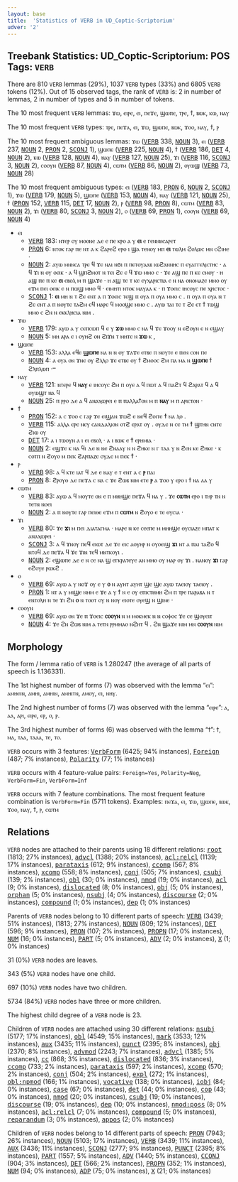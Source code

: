 ```yaml
---
layout: base
title:  'Statistics of VERB in UD_Coptic-Scriptorium'
udver: '2'
---
```


## Treebank Statistics: UD_Coptic-Scriptorium: POS Tags: `VERB`

There are 810 `VERB` lemmas (29%), 1037 `VERB` types (33%) and 6805 `VERB` tokens (12%).
Out of 15 observed tags, the rank of `VERB` is: 2 in number of lemmas, 2 in number of types and 5 in number of tokens.

The 10 most frequent `VERB` lemmas: ϫⲱ, ⲉⲓⲣⲉ, ⲉⲓ, ⲡⲉϫⲉ, ϣⲱⲡⲉ, ⲧⲣⲉ, ϯ, ⲃⲱⲕ, ⲕⲱ, ⲛⲁⲩ

The 10 most frequent `VERB` types:  ⲧⲣⲉ, ⲡⲉϫⲁ, ⲉⲓ, ϫⲱ, ϣⲱⲡⲉ, ⲃⲱⲕ, ϫⲟⲟ, ⲛⲁⲩ, ϯ, ⲣ

The 10 most frequent ambiguous lemmas: ϫⲱ (<tt><a href="cop_scriptorium-pos-VERB.html">VERB</a></tt> 338, <tt><a href="cop_scriptorium-pos-NOUN.html">NOUN</a></tt> 3), ⲉⲓ (<tt><a href="cop_scriptorium-pos-VERB.html">VERB</a></tt> 237, <tt><a href="cop_scriptorium-pos-NOUN.html">NOUN</a></tt> 2, <tt><a href="cop_scriptorium-pos-PRON.html">PRON</a></tt> 2, <tt><a href="cop_scriptorium-pos-SCONJ.html">SCONJ</a></tt> 1), ϣⲱⲡⲉ (<tt><a href="cop_scriptorium-pos-VERB.html">VERB</a></tt> 225, <tt><a href="cop_scriptorium-pos-NOUN.html">NOUN</a></tt> 4), ϯ (<tt><a href="cop_scriptorium-pos-VERB.html">VERB</a></tt> 186, <tt><a href="cop_scriptorium-pos-DET.html">DET</a></tt> 4, <tt><a href="cop_scriptorium-pos-NOUN.html">NOUN</a></tt> 2), ⲕⲱ (<tt><a href="cop_scriptorium-pos-VERB.html">VERB</a></tt> 128, <tt><a href="cop_scriptorium-pos-NOUN.html">NOUN</a></tt> 4), ⲛⲁⲩ (<tt><a href="cop_scriptorium-pos-VERB.html">VERB</a></tt> 127, <tt><a href="cop_scriptorium-pos-NOUN.html">NOUN</a></tt> 25), ϫⲓ (<tt><a href="cop_scriptorium-pos-VERB.html">VERB</a></tt> 116, <tt><a href="cop_scriptorium-pos-SCONJ.html">SCONJ</a></tt> 3, <tt><a href="cop_scriptorium-pos-NOUN.html">NOUN</a></tt> 2), ⲥⲟⲟⲩⲛ (<tt><a href="cop_scriptorium-pos-VERB.html">VERB</a></tt> 87, <tt><a href="cop_scriptorium-pos-NOUN.html">NOUN</a></tt> 4), ⲥⲱⲧⲙ (<tt><a href="cop_scriptorium-pos-VERB.html">VERB</a></tt> 86, <tt><a href="cop_scriptorium-pos-NOUN.html">NOUN</a></tt> 2), ⲟⲩⲱϣ (<tt><a href="cop_scriptorium-pos-VERB.html">VERB</a></tt> 73, <tt><a href="cop_scriptorium-pos-NOUN.html">NOUN</a></tt> 28)

The 10 most frequent ambiguous types:  ⲉⲓ (<tt><a href="cop_scriptorium-pos-VERB.html">VERB</a></tt> 183, <tt><a href="cop_scriptorium-pos-PRON.html">PRON</a></tt> 6, <tt><a href="cop_scriptorium-pos-NOUN.html">NOUN</a></tt> 2, <tt><a href="cop_scriptorium-pos-SCONJ.html">SCONJ</a></tt> 1), ϫⲱ (<tt><a href="cop_scriptorium-pos-VERB.html">VERB</a></tt> 179, <tt><a href="cop_scriptorium-pos-NOUN.html">NOUN</a></tt> 5), ϣⲱⲡⲉ (<tt><a href="cop_scriptorium-pos-VERB.html">VERB</a></tt> 153, <tt><a href="cop_scriptorium-pos-NOUN.html">NOUN</a></tt> 4), ⲛⲁⲩ (<tt><a href="cop_scriptorium-pos-VERB.html">VERB</a></tt> 121, <tt><a href="cop_scriptorium-pos-NOUN.html">NOUN</a></tt> 25), ϯ (<tt><a href="cop_scriptorium-pos-PRON.html">PRON</a></tt> 152, <tt><a href="cop_scriptorium-pos-VERB.html">VERB</a></tt> 115, <tt><a href="cop_scriptorium-pos-DET.html">DET</a></tt> 17, <tt><a href="cop_scriptorium-pos-NOUN.html">NOUN</a></tt> 2), ⲣ (<tt><a href="cop_scriptorium-pos-VERB.html">VERB</a></tt> 98, <tt><a href="cop_scriptorium-pos-PRON.html">PRON</a></tt> 8), ⲥⲱⲧⲙ (<tt><a href="cop_scriptorium-pos-VERB.html">VERB</a></tt> 83, <tt><a href="cop_scriptorium-pos-NOUN.html">NOUN</a></tt> 2), ϫⲓ (<tt><a href="cop_scriptorium-pos-VERB.html">VERB</a></tt> 80, <tt><a href="cop_scriptorium-pos-SCONJ.html">SCONJ</a></tt> 3, <tt><a href="cop_scriptorium-pos-NOUN.html">NOUN</a></tt> 2), ⲟ (<tt><a href="cop_scriptorium-pos-VERB.html">VERB</a></tt> 69, <tt><a href="cop_scriptorium-pos-PRON.html">PRON</a></tt> 1), ⲥⲟⲟⲩⲛ (<tt><a href="cop_scriptorium-pos-VERB.html">VERB</a></tt> 69, <tt><a href="cop_scriptorium-pos-NOUN.html">NOUN</a></tt> 4)


* ⲉⲓ
  * <tt><a href="cop_scriptorium-pos-VERB.html">VERB</a></tt> 183: ⲛⲧⲉⲣ ⲟⲩ ⲙⲟⲟⲛⲉ ⲇⲉ ⲉ ⲡⲉ ⲕⲣⲟ ⲁ ⲩ <b>ⲉⲓ</b> ⲉ ⲅⲉⲛⲛⲏⲥⲁⲣⲉⲧ
  * <tt><a href="cop_scriptorium-pos-PRON.html">PRON</a></tt> 6: ⲛⲧⲟⲕ ⲅⲁⲣ ⲡⲉ ⲛⲧ ⲁ ⲕ ϩⲁⲣⲉϩ ⲉⲣⲟ ⲓ ϣⲁ ⲧⲉⲛⲟⲩ ⲙⲡ <b>ⲉⲓ</b> ⲧⲱⲗⲙ ϩⲟⲗⲱⲥ ⲙⲛ ⲥϩⲓⲙⲉ ·
  * <tt><a href="cop_scriptorium-pos-NOUN.html">NOUN</a></tt> 2: ⲁⲩⲱ ⲙⲛⲛⲥⲁ ⲧⲣⲉ ϥ ϫⲉ ⲛⲁⲓ ⲛϭⲓ ⲡ ⲡⲉⲧⲟⲩⲁⲁⲃ ⲓⲱϩⲁⲛⲛⲏⲥ ⲡ ⲉⲩⲁⲅⲅⲉⲗⲓⲥⲧⲏⲥ · ⲁ ϥ ϫⲓ ⲛ ⲟⲩ ⲟⲉⲓⲕ · ⲁ ϥ ϣⲡϩⲙⲟⲧ ⲛ ⲧⲉⲓ ϩⲉ ⲉ ϥ ϫⲱ ⲙⲙⲟ ⲥ · ϫⲉ ⲁϣ ⲡⲉ ⲡ ⲕⲉ ⲥⲙⲟⲩ · ⲏ ⲁϣ ⲡⲉ ⲡ ⲕⲉ <b>ⲉⲓ</b> ⲉⲃⲟⲗ ⲙ ⲡ ϣⲁϫⲉ · ⲏ ⲁϣ ⲧⲉ ⲧ ⲕⲉ ⲉⲩⲭⲁⲣⲓⲥⲧⲓⲁ ⲉ ⲛ ⲛⲁ ⲟⲛⲟⲙⲁⲍⲉ ⲙⲙⲟ ⲟⲩ ⲉϫⲙ ⲡⲉⲓ ⲟⲉⲓⲕ ⲉ ⲛ ⲡⲱϣ ⲙⲙⲟ ϥ · ⲉⲓⲙⲏⲧⲓ ⲛⲧⲟⲕ ⲙⲁⲩⲁⲁ ⲕ · ⲡ ϫⲟⲉⲓⲥ ⲓⲏⲥⲟⲩⲥ ⲡⲉ ⲭⲣⲓⲥⲧⲟⲥ ·
  * <tt><a href="cop_scriptorium-pos-SCONJ.html">SCONJ</a></tt> 1: <b>ⲉⲓ</b> ⲙⲏ ⲛ ⲧ ϩⲉ ⲉⲛⲧ ⲁ ⲡ ϫⲟⲉⲓⲥ ⲧⲉϣ ⲡ ⲟⲩⲁ ⲡ ⲟⲩⲁ ⲙⲙⲟ ⲥ . ⲡ ⲟⲩⲁ ⲡ ⲟⲩⲁ ⲛ ⲧ ϩⲉ ⲉⲛⲧ ⲁ ⲡ ⲛⲟⲩⲧⲉ ⲧⲁϩⲙ ⲉϥ ⲙⲁⲣⲉ ϥ ⲙⲟⲟϣⲉ ⲙⲙⲟ ⲥ . ⲁⲩⲱ ⲧⲁⲓ ⲧⲉ ⲧ ϩⲉ ⲉⲧ ϯ ⲧⲱϣ ⲙⲙⲟ ⲥ ϩⲛ ⲛ ⲉⲕⲕⲗⲏⲥⲓⲁ ⲛⲓⲙ .
* ϫⲱ
  * <tt><a href="cop_scriptorium-pos-VERB.html">VERB</a></tt> 179: ⲁⲩⲱ ⲁ ⲩ ⲥⲉⲡⲥⲱⲡ ϥ ⲉ ⲩ <b>ϫⲱ</b> ⲙⲙⲟ ⲥ ⲛⲁ ϥ ϫⲉ ϫⲟⲟⲩ ⲛ ⲉϩⲟⲩⲛ ⲉ ⲛ ⲉϣⲁⲩ
  * <tt><a href="cop_scriptorium-pos-NOUN.html">NOUN</a></tt> 5: ⲙⲏ ⲁⲣⲁ ⲉ ⲓ ⲟⲩⲏϩ ⲟⲛ ϩⲓϫⲛ ⲧ ⲙⲏⲧⲉ ⲛ <b>ϫⲱ</b> ⲕ ,
* ϣⲱⲡⲉ
  * <tt><a href="cop_scriptorium-pos-VERB.html">VERB</a></tt> 153: ⲁⲗⲗⲁ ⲉϥⲉ <b>ϣⲱⲡⲉ</b> ⲛⲁ ⲛ ⲛ ⲟⲩ ϫⲁϫⲉ ⲉⲧⲃⲉ ⲡ ⲛⲟⲩⲧⲉ ⲉ ⲡⲉⲛ ⲥⲟⲛ ⲡⲉ
  * <tt><a href="cop_scriptorium-pos-NOUN.html">NOUN</a></tt> 4: ⲁ ⲟⲩⲁ ⲟⲛ ϫⲛⲉ ⲟⲩ ϩⲗⲗⲟ ϫⲉ ⲉⲧⲃⲉ ⲟⲩ ϯ ϩⲙⲟⲟⲥ ϩⲙ ⲡⲁ ⲙⲁ ⲛ <b>ϣⲱⲡⲉ</b> ϯ ϩⲗⲡⲗⲱⲡ ·ⲻ
* ⲛⲁⲩ
  * <tt><a href="cop_scriptorium-pos-VERB.html">VERB</a></tt> 121: ⲛⲧⲉⲣⲉ ϥ <b>ⲛⲁⲩ</b> ⲉ ⲓⲏⲥⲟⲩⲥ ϩⲙ ⲡ ⲟⲩⲉ ⲁ ϥ ⲡⲱⲧ ⲁ ϥ ⲡⲁϩⲧ ϥ ϩⲁⲣⲁⲧ ϥ ⲁ ϥ ⲟⲩⲱϣⲧ ⲛⲁ ϥ
  * <tt><a href="cop_scriptorium-pos-NOUN.html">NOUN</a></tt> 25: ⲡ ⲣⲣⲟ ⲇⲉ ⲁ ϥ ⲁⲛⲁⲭⲱⲣⲉⲓ ⲉ ⲡ ⲡⲁⲗⲗⲁϯⲟⲛ ⲙ ⲡ <b>ⲛⲁⲩ</b> ⲙ ⲡ ⲁⲣⲓⲥⲧⲟⲛ ·
* ϯ
  * <tt><a href="cop_scriptorium-pos-PRON.html">PRON</a></tt> 152: ⲁ ⲥ ϫⲟⲟ ⲥ ⲅⲁⲣ ϫⲉ ⲉⲓϣⲁⲛ ϫⲱϩ ⲉ ⲛⲉϥ ϩⲟⲓⲧⲉ <b>ϯ</b> ⲛⲁ ⲗⲟ .
  * <tt><a href="cop_scriptorium-pos-VERB.html">VERB</a></tt> 115: ⲁⲗⲗⲁ ⲉⲣⲉ ⲛⲉⲩ ⲥⲁⲛⲇⲁⲗⲓⲟⲛ ⲟⲧϩ ⲉⲣⲁⲧ ⲟⲩ . ⲟⲩⲇⲉ ⲛ ⲥⲉ ⲧⲙ <b>ϯ</b> ϣⲧⲏⲛ ⲥⲛⲧⲉ ϩⲓⲱ ⲟⲩ
  * <tt><a href="cop_scriptorium-pos-DET.html">DET</a></tt> 17: ⲁ ⲓ ⲧⲱⲟⲩⲛ ⲁ ⲓ ⲉⲓ ⲉⲃⲟⲗ · ⲁ ⲓ ⲃⲱⲕ ⲉ <b>ϯ</b> ⲉⲣⲏⲙⲓⲁ ·
  * <tt><a href="cop_scriptorium-pos-NOUN.html">NOUN</a></tt> 2: ⲉϣϫⲉ ⲕ ⲛⲁ ϥⲓ ⲇⲉ ⲛ ⲛⲉ ϩⲛⲁⲁⲩ ⲛ ⲛ ϩⲏⲕⲉ ⲛ ⲅ ⲧⲁⲁ ⲩ ⲛ ϩⲉⲛ ⲕⲉ ϩⲏⲕⲉ · ⲕ ⲥⲟⲧⲡ ⲛ ϩⲟⲩⲟ ⲙ ⲡⲉⲕ ϩⲁⲣⲡⲁⲍⲉ ⲟⲩⲇⲉ ⲙ ⲡⲉⲕ <b>ϯ</b> ·
* ⲣ
  * <tt><a href="cop_scriptorium-pos-VERB.html">VERB</a></tt> 98: ⲁ ϥ ⲕⲧⲉ ⲓⲁⲧ ϥ ⲇⲉ ⲉ ⲛⲁⲩ ⲉ ⲧ ⲉⲛⲧ ⲁ ⲥ <b>ⲣ</b> ⲡⲁⲓ
  * <tt><a href="cop_scriptorium-pos-PRON.html">PRON</a></tt> 8: ϩⲣⲟⲩⲑ ⲇⲉ ⲡⲉϫⲁ ⲥ ⲛⲁ ⲥ ϫⲉ ϩⲱⲃ ⲛⲓⲙ ⲉⲧⲉ <b>ⲣ</b> ⲁ ϫⲟⲟ ⲩ ⲉⲣⲟ ⲓ ϯ ⲛⲁ ⲁⲁ ⲩ
* ⲥⲱⲧⲙ
  * <tt><a href="cop_scriptorium-pos-VERB.html">VERB</a></tt> 83: ⲁⲩⲱ ⲁ ϥ ⲙⲟⲩⲧⲉ ⲟⲛ ⲉ ⲡ ⲙⲏⲏϣⲉ ⲡⲉϫⲁ ϥ ⲛⲁ ⲩ . ϫⲉ <b>ⲥⲱⲧⲙ</b> ⲉⲣⲟ ⲓ ⲧⲏⲣ ⲧⲛ ⲛ ⲧⲉⲧⲛ ⲛⲟⲉⲓ
  * <tt><a href="cop_scriptorium-pos-NOUN.html">NOUN</a></tt> 2: ⲁ ⲡ ⲛⲟⲩⲧⲉ ⲅⲁⲣ ⲡⲉⲓⲑⲉ ⲉϫⲙ ⲡ <b>ⲥⲱⲧⲙ</b> ⲛ ϩⲟⲩⲟ ⲉ ⲧⲉ ⲑⲩⲥⲓⲁ ·
* ϫⲓ
  * <tt><a href="cop_scriptorium-pos-VERB.html">VERB</a></tt> 80: ϫⲉ <b>ϫⲓ</b> ⲙ ⲡⲉⲓ ⲇⲓⲁⲧⲁⲅⲙⲁ · ⲙⲁⲣⲉ ⲛ ⲕⲉ ⲥⲉⲉⲡⲉ ⲙ ⲙⲏⲏϣⲉ ⲑⲩⲥⲓⲁⲍⲉ ⲙⲡⲁⲧ ⲕ ⲁⲛⲁⲭⲱⲣⲉⲓ ·
  * <tt><a href="cop_scriptorium-pos-SCONJ.html">SCONJ</a></tt> 3: ⲁ ϥ ϫⲛⲟⲩ ⲡⲉϥ ⲉⲓⲱⲧ ⲇⲉ ϫⲉ ⲉⲓⲥ ⲁⲟⲩⲏⲣ ⲛ ⲟⲩⲟⲉⲓϣ <b>ϫⲓ</b> ⲛⲧ ⲁ ⲡⲁⲓ ⲧⲁϩⲟ ϥ ⲛⲧⲟϥ ⲇⲉ ⲡⲉϫⲁ ϥ ϫⲉ ϫⲓⲛ ⲧⲉϥ ⲙⲛⲧⲕⲟⲩⲓ .
  * <tt><a href="cop_scriptorium-pos-NOUN.html">NOUN</a></tt> 2: ⲉϣⲱⲡⲉ ⲇⲉ ⲉ ⲛ ⲥⲉ ⲛⲁ ϣ ⲉⲅⲕⲣⲁⲧⲉⲩⲉ ⲁⲛ ⲙⲙⲟ ⲟⲩ ⲙⲁⲣ ⲟⲩ ϫⲓ . ⲛⲁⲛⲟⲩ <b>ϫⲓ</b> ⲅⲁⲣ ⲉϩⲟⲩⲉ ⲣⲱⲕϩ .
* ⲟ
  * <tt><a href="cop_scriptorium-pos-VERB.html">VERB</a></tt> 69: ⲁⲩⲱ ⲁ ⲩ ⲛⲟϫ ⲟⲩ ⲉ ⲩ <b>ⲟ</b> ⲛ ⲁⲩⲏⲧ ⲁⲩⲏⲧ ϣⲉ ϣⲉ ⲁⲩⲱ ⲧⲁⲉⲓⲟⲩ ⲧⲁⲉⲓⲟⲩ .
  * <tt><a href="cop_scriptorium-pos-PRON.html">PRON</a></tt> 1: ⲛⲧ ⲁ ⲩ ⲙⲓϣⲉ ⲛⲙⲙ ⲉ ϫⲉ ⲁ ⲩ ϯ ⲛ ⲉ ⲟⲩ ⲉⲡⲓⲥⲧⲏⲙⲏ ϩⲙ ⲡ ⲧⲣⲉ ⲡⲁⲣⲁⲃⲁ ⲛ ⲧ ⲉⲛⲧⲟⲗⲏ ⲛ ⲧⲉ ϫⲓ ϩⲛ <b>ⲟ</b> ⲛ ⲧⲟⲟⲧ ⲟⲩ ⲛ ⲛⲟⲩ ⲉⲓⲟⲧⲉ ⲟⲩⲉϣ ⲛ ϣⲓⲛⲉ ·
* ⲥⲟⲟⲩⲛ
  * <tt><a href="cop_scriptorium-pos-VERB.html">VERB</a></tt> 69: ⲁⲩⲱ ⲟⲛ ϫⲉ ⲡ ϫⲟⲉⲓⲥ <b>ⲥⲟⲟⲩⲛ</b> ⲛ ⲙ ⲙⲟⲕⲙⲉⲕ ⲛ ⲛ ⲥⲟⲫⲟⲥ ϫⲉ ⲥⲉ ϣⲟⲩⲉⲓⲧ
  * <tt><a href="cop_scriptorium-pos-NOUN.html">NOUN</a></tt> 4: ϫⲉ ϩⲛ ϩⲱⲃ ⲛⲓⲙ ⲁ ⲧⲉⲧⲛ ⲣⲣⲙⲙⲁⲟ ⲛϩⲏⲧ ϥ . ϩⲛ ϣⲁϫⲉ ⲛⲓⲙ ⲙⲛ <b>ⲥⲟⲟⲩⲛ</b> ⲛⲓⲙ

## Morphology

The form / lemma ratio of `VERB` is 1.280247 (the average of all parts of speech is 1.136331).

The 1st highest number of forms (7) was observed with the lemma “ⲉⲓ”: ⲁⲙⲏⲉⲓⲛ, ⲁⲙⲏⲓ, ⲁⲙⲏⲓⲛ, ⲁⲙⲏⲓⲧⲛ, ⲁⲙⲟⲩ, ⲉⲓ, ⲛⲏⲩ.

The 2nd highest number of forms (7) was observed with the lemma “ⲉⲓⲣⲉ”: ⲁ, ⲁⲁ, ⲁⲣⲓ, ⲉⲓⲣⲉ, ⲉⲣ, ⲟ, ⲣ.

The 3rd highest number of forms (6) was observed with the lemma “ϯ”: ϯ, ⲙⲁ, ⲧⲁⲁ, ⲧⲁⲁⲁ, ⲧⲉ, ⲧⲟ.

`VERB` occurs with 3 features: <tt><a href="cop_scriptorium-feat-VerbForm.html">VerbForm</a></tt> (6425; 94% instances), <tt><a href="cop_scriptorium-feat-Foreign.html">Foreign</a></tt> (487; 7% instances), <tt><a href="cop_scriptorium-feat-Polarity.html">Polarity</a></tt> (77; 1% instances)

`VERB` occurs with 4 feature-value pairs: `Foreign=Yes`, `Polarity=Neg`, `VerbForm=Fin`, `VerbForm=Inf`

`VERB` occurs with 7 feature combinations.
The most frequent feature combination is `VerbForm=Fin` (5711 tokens).
Examples: ⲡⲉϫⲁ, ⲉⲓ, ϫⲱ, ϣⲱⲡⲉ, ⲃⲱⲕ, ϫⲟⲟ, ⲛⲁⲩ, ϯ, ⲣ, ⲥⲱⲧⲙ


## Relations

`VERB` nodes are attached to their parents using 18 different relations: <tt><a href="cop_scriptorium-dep-root.html">root</a></tt> (1813; 27% instances), <tt><a href="cop_scriptorium-dep-advcl.html">advcl</a></tt> (1388; 20% instances), <tt><a href="cop_scriptorium-dep-acl-relcl.html">acl:relcl</a></tt> (1139; 17% instances), <tt><a href="cop_scriptorium-dep-parataxis.html">parataxis</a></tt> (612; 9% instances), <tt><a href="cop_scriptorium-dep-ccomp.html">ccomp</a></tt> (567; 8% instances), <tt><a href="cop_scriptorium-dep-xcomp.html">xcomp</a></tt> (558; 8% instances), <tt><a href="cop_scriptorium-dep-conj.html">conj</a></tt> (505; 7% instances), <tt><a href="cop_scriptorium-dep-csubj.html">csubj</a></tt> (139; 2% instances), <tt><a href="cop_scriptorium-dep-obl.html">obl</a></tt> (30; 0% instances), <tt><a href="cop_scriptorium-dep-nmod.html">nmod</a></tt> (19; 0% instances), <tt><a href="cop_scriptorium-dep-acl.html">acl</a></tt> (9; 0% instances), <tt><a href="cop_scriptorium-dep-dislocated.html">dislocated</a></tt> (8; 0% instances), <tt><a href="cop_scriptorium-dep-obj.html">obj</a></tt> (5; 0% instances), <tt><a href="cop_scriptorium-dep-orphan.html">orphan</a></tt> (5; 0% instances), <tt><a href="cop_scriptorium-dep-nsubj.html">nsubj</a></tt> (4; 0% instances), <tt><a href="cop_scriptorium-dep-discourse.html">discourse</a></tt> (2; 0% instances), <tt><a href="cop_scriptorium-dep-compound.html">compound</a></tt> (1; 0% instances), <tt><a href="cop_scriptorium-dep-dep.html">dep</a></tt> (1; 0% instances)

Parents of `VERB` nodes belong to 10 different parts of speech: <tt><a href="cop_scriptorium-pos-VERB.html">VERB</a></tt> (3439; 51% instances),  (1813; 27% instances), <tt><a href="cop_scriptorium-pos-NOUN.html">NOUN</a></tt> (809; 12% instances), <tt><a href="cop_scriptorium-pos-DET.html">DET</a></tt> (596; 9% instances), <tt><a href="cop_scriptorium-pos-PRON.html">PRON</a></tt> (107; 2% instances), <tt><a href="cop_scriptorium-pos-PROPN.html">PROPN</a></tt> (17; 0% instances), <tt><a href="cop_scriptorium-pos-NUM.html">NUM</a></tt> (16; 0% instances), <tt><a href="cop_scriptorium-pos-PART.html">PART</a></tt> (5; 0% instances), <tt><a href="cop_scriptorium-pos-ADV.html">ADV</a></tt> (2; 0% instances), <tt><a href="cop_scriptorium-pos-X.html">X</a></tt> (1; 0% instances)

31 (0%) `VERB` nodes are leaves.

343 (5%) `VERB` nodes have one child.

697 (10%) `VERB` nodes have two children.

5734 (84%) `VERB` nodes have three or more children.

The highest child degree of a `VERB` node is 23.

Children of `VERB` nodes are attached using 30 different relations: <tt><a href="cop_scriptorium-dep-nsubj.html">nsubj</a></tt> (5177; 17% instances), <tt><a href="cop_scriptorium-dep-obl.html">obl</a></tt> (4549; 15% instances), <tt><a href="cop_scriptorium-dep-mark.html">mark</a></tt> (3533; 12% instances), <tt><a href="cop_scriptorium-dep-aux.html">aux</a></tt> (3435; 11% instances), <tt><a href="cop_scriptorium-dep-punct.html">punct</a></tt> (2395; 8% instances), <tt><a href="cop_scriptorium-dep-obj.html">obj</a></tt> (2370; 8% instances), <tt><a href="cop_scriptorium-dep-advmod.html">advmod</a></tt> (2243; 7% instances), <tt><a href="cop_scriptorium-dep-advcl.html">advcl</a></tt> (1385; 5% instances), <tt><a href="cop_scriptorium-dep-cc.html">cc</a></tt> (868; 3% instances), <tt><a href="cop_scriptorium-dep-dislocated.html">dislocated</a></tt> (836; 3% instances), <tt><a href="cop_scriptorium-dep-ccomp.html">ccomp</a></tt> (733; 2% instances), <tt><a href="cop_scriptorium-dep-parataxis.html">parataxis</a></tt> (597; 2% instances), <tt><a href="cop_scriptorium-dep-xcomp.html">xcomp</a></tt> (570; 2% instances), <tt><a href="cop_scriptorium-dep-conj.html">conj</a></tt> (504; 2% instances), <tt><a href="cop_scriptorium-dep-expl.html">expl</a></tt> (272; 1% instances), <tt><a href="cop_scriptorium-dep-obl-npmod.html">obl:npmod</a></tt> (166; 1% instances), <tt><a href="cop_scriptorium-dep-vocative.html">vocative</a></tt> (138; 0% instances), <tt><a href="cop_scriptorium-dep-iobj.html">iobj</a></tt> (84; 0% instances), <tt><a href="cop_scriptorium-dep-case.html">case</a></tt> (67; 0% instances), <tt><a href="cop_scriptorium-dep-det.html">det</a></tt> (44; 0% instances), <tt><a href="cop_scriptorium-dep-cop.html">cop</a></tt> (43; 0% instances), <tt><a href="cop_scriptorium-dep-nmod.html">nmod</a></tt> (20; 0% instances), <tt><a href="cop_scriptorium-dep-csubj.html">csubj</a></tt> (19; 0% instances), <tt><a href="cop_scriptorium-dep-discourse.html">discourse</a></tt> (19; 0% instances), <tt><a href="cop_scriptorium-dep-dep.html">dep</a></tt> (10; 0% instances), <tt><a href="cop_scriptorium-dep-nmod-poss.html">nmod:poss</a></tt> (8; 0% instances), <tt><a href="cop_scriptorium-dep-acl-relcl.html">acl:relcl</a></tt> (7; 0% instances), <tt><a href="cop_scriptorium-dep-compound.html">compound</a></tt> (5; 0% instances), <tt><a href="cop_scriptorium-dep-reparandum.html">reparandum</a></tt> (3; 0% instances), <tt><a href="cop_scriptorium-dep-appos.html">appos</a></tt> (2; 0% instances)

Children of `VERB` nodes belong to 14 different parts of speech: <tt><a href="cop_scriptorium-pos-PRON.html">PRON</a></tt> (7943; 26% instances), <tt><a href="cop_scriptorium-pos-NOUN.html">NOUN</a></tt> (5103; 17% instances), <tt><a href="cop_scriptorium-pos-VERB.html">VERB</a></tt> (3439; 11% instances), <tt><a href="cop_scriptorium-pos-AUX.html">AUX</a></tt> (3436; 11% instances), <tt><a href="cop_scriptorium-pos-SCONJ.html">SCONJ</a></tt> (2777; 9% instances), <tt><a href="cop_scriptorium-pos-PUNCT.html">PUNCT</a></tt> (2395; 8% instances), <tt><a href="cop_scriptorium-pos-PART.html">PART</a></tt> (1557; 5% instances), <tt><a href="cop_scriptorium-pos-ADV.html">ADV</a></tt> (1440; 5% instances), <tt><a href="cop_scriptorium-pos-CCONJ.html">CCONJ</a></tt> (904; 3% instances), <tt><a href="cop_scriptorium-pos-DET.html">DET</a></tt> (566; 2% instances), <tt><a href="cop_scriptorium-pos-PROPN.html">PROPN</a></tt> (352; 1% instances), <tt><a href="cop_scriptorium-pos-NUM.html">NUM</a></tt> (94; 0% instances), <tt><a href="cop_scriptorium-pos-ADP.html">ADP</a></tt> (75; 0% instances), <tt><a href="cop_scriptorium-pos-X.html">X</a></tt> (21; 0% instances)

